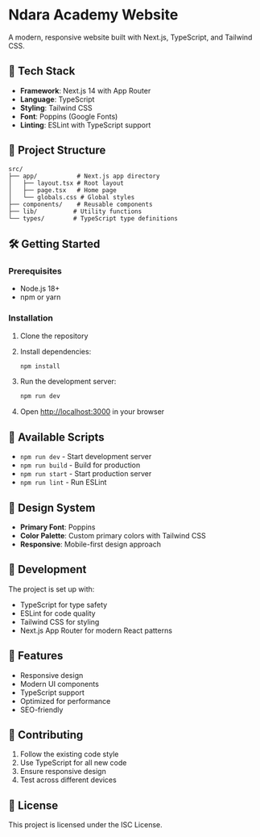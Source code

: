# Ndara Academy Website

A modern, responsive website built with Next.js, TypeScript, and Tailwind CSS.

## 🚀 Tech Stack

- **Framework**: Next.js 14 with App Router
- **Language**: TypeScript
- **Styling**: Tailwind CSS
- **Font**: Poppins (Google Fonts)
- **Linting**: ESLint with TypeScript support

## 📁 Project Structure

```
src/
├── app/           # Next.js app directory
│   ├── layout.tsx # Root layout
│   ├── page.tsx   # Home page
│   └── globals.css # Global styles
├── components/    # Reusable components
├── lib/          # Utility functions
└── types/        # TypeScript type definitions
```

## 🛠️ Getting Started

### Prerequisites

- Node.js 18+ 
- npm or yarn

### Installation

1. Clone the repository
2. Install dependencies:
   ```bash
   npm install
   ```

3. Run the development server:
   ```bash
   npm run dev
   ```

4. Open [http://localhost:3000](http://localhost:3000) in your browser

## 📝 Available Scripts

- `npm run dev` - Start development server
- `npm run build` - Build for production
- `npm run start` - Start production server
- `npm run lint` - Run ESLint

## 🎨 Design System

- **Primary Font**: Poppins
- **Color Palette**: Custom primary colors with Tailwind CSS
- **Responsive**: Mobile-first design approach

## 🔧 Development

The project is set up with:
- TypeScript for type safety
- ESLint for code quality
- Tailwind CSS for styling
- Next.js App Router for modern React patterns

## 📱 Features

- Responsive design
- Modern UI components
- TypeScript support
- Optimized for performance
- SEO-friendly

## 🤝 Contributing

1. Follow the existing code style
2. Use TypeScript for all new code
3. Ensure responsive design
4. Test across different devices

## 📄 License

This project is licensed under the ISC License.
